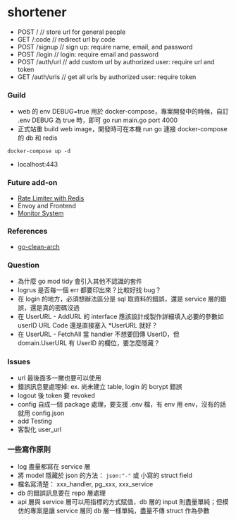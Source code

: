 # shortener

- POST /              // store url for general people
- GET /:code          // redirect url by code
- POST /signup        // sign up: require name, email, and password
- POST /login         // login: require email and password
- POST /auth/url      // add custom url by authorized user: require url and token
- GET /auth/urls      // get all urls by authorized user: require token

### Guild
- web 的 env DEBUG=true 用於 docker-compose，專案開發中的時候，自訂 .env DEBUG 為 true 時，即可 go run main.go port 4000
- 正式站重 build web image，開發時可在本機 run go 連接 docker-compose 的 db 和 redis

```
docker-compose up -d
```
- localhost:443

### Future add-on
- [Rate Limiter with Redis](https://github.com/ulule/limiter)
- Envoy and Frontend
- [Monitor System](https://blog.techbridge.cc/2019/08/26/how-to-use-prometheus-grafana-in-flask-app/)

### References
- [go-clean-arch](https://github.com/bxcodec/go-clean-arch)

### Question
- 為什麼 go mod tidy 會引入其他不認識的套件
- logrus 是否每一個 err 都要印出來？比較好找 bug？
- 在 login 的地方，必須想辦法區分是 sql 取資料的錯誤，還是 service 層的錯誤，還是真的密碼沒過
- 在 UserURL - AddURL 的 interface 應該設計成製作詳細填入必要的參數如 userID URL Code 還是直接塞入 *UserURL 就好？
- 在 UserURL - FetchAll 當 handler 不想要回傳 UserID，但 domain.UserURL 有 UserID 的欄位，要怎麼隱藏？

### Issues
- url 最後面多一撇也要可以使用
- 錯誤訊息要處理掉: ex. 尚未建立 table, login 的 bcrypt 錯誤
- logout 後 token 要 revoked
- config 自成一個 package 處理，要支援 .env 檔，有 env 用 env，沒有的話就用 config.json
- add Testing
- 客製化 user_url

### 一些寫作原則
- log 盡量都寫在 service 層
- 將 model 隱藏於 json 的方法： `json:"-"` 或 小寫的 struct field
- 檔名寫清楚： xxx_handler, pg_xxx, xxx_service
- db 的錯誤訊息要在 repo 層處理
- api 層與 service 層可以用指標的方式賦值，db 層的 input 則盡量單純；但模仿的專案是讓 service 層同 db 層一樣單純，盡量不傳 struct 作為參數